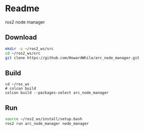 # Readme

ros2 node manager



## Download



```bash
mkdir -p ~/ros2_ws/src
cd ~/ros2_ws/src
git clone https://github.com/HowardWhile/arc_node_manager.git
```



## Build

```shell
cd ~/ros_ws
# colcon build 
colcon build --packages-select arc_node_manager
```



##  Run

```bash
source ~/ros2_ws/install/setup.bash
ros2 run arc_node_manager node_manager
```





